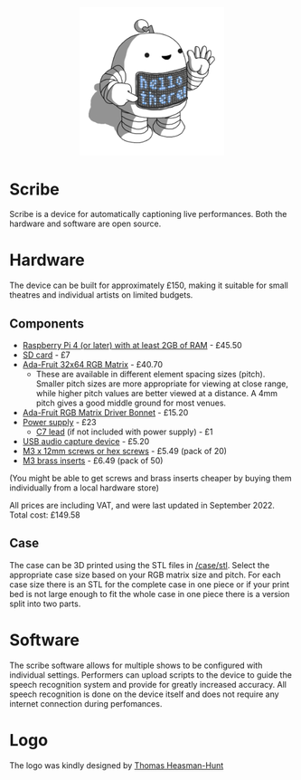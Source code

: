 <p align="center">
<img alt="A small robot for captioning your performances" src="https://github.com/Elleo/scribe/blob/main/logo.png?raw=true"  width=256 height=auto)
</p>

# Scribe
Scribe is a device for automatically captioning live performances. Both the hardware and software are open source.

# Hardware
The device can be built for approximately £150, making it suitable for small theatres and individual artists on limited budgets.

## Components
 * [Raspberry Pi 4 (or later) with at least 2GB of RAM](https://thepihut.com/products/raspberry-pi-4-model-b?variant=20064052674622) - £45.50
 * [SD card](https://thepihut.com/products/noobs-preinstalled-sd-card) - £7
 * [Ada-Fruit 32x64 RGB Matrix](https://thepihut.com/products/adafruit-64x32-rgb-led-matrix-4mm-pitch) - £40.70
   - These are available in different element spacing sizes (pitch). Smaller pitch sizes are more appropriate for viewing at close range, while higher pitch values are better viewed at a distance. A 4mm pitch gives a good middle ground for most venues.
 * [Ada-Fruit RGB Matrix Driver Bonnet](https://thepihut.com/products/adafruit-rgb-matrix-bonnet-for-raspberry-pi-ada3211) - £15.20
 * [Power supply](https://thepihut.com/products/neopixel-power-brick-5v-5a-25w) - £23
   - [C7 lead](https://thepihut.com/products/figure-8-type-power-cable-2m-c7-uk) (if not included with power supply) - £1
 * [USB audio capture device](https://thepihut.com/products/mini-usb-microphone) - £5.20
 * [M3 x 12mm screws or hex screws](https://www.amazon.co.uk/12mm-Socket-Screw-Bolt-Head/dp/B084RFHZ2F) - £5.49 (pack of 20)
 * [M3 brass inserts](https://www.amazon.co.uk/sourcing-map-Knurled-Insert-Embedding/dp/B09MCWTGLZ) - £6.49 (pack of 50)
   
  (You might be able to get screws and brass inserts cheaper by buying them individually from a local hardware store)
   
  All prices are including VAT, and were last updated in September 2022. Total cost: £149.58

## Case
 The case can be 3D printed using the STL files in [/case/stl](/case/stl). Select the appropriate case size based on your RGB matrix size and pitch. For each case size there is an STL for the complete case in one piece or if your print bed is not large enough to fit the whole case in one piece there is a version split into two parts.

# Software
The scribe software allows for multiple shows to be configured with individual settings. Performers can upload scripts to the device to guide the speech recognition system and provide for greatly increased accuracy. All speech recognition is done on the device itself and does not require any internet connection during perfomances.

# Logo
The logo was kindly designed by [Thomas Heasman-Hunt](https://twitter.com/smolrobots)
